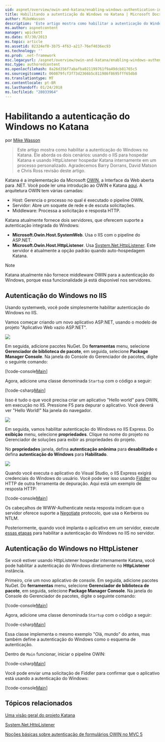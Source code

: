 ```yaml
---
uid: aspnet/overview/owin-and-katana/enabling-windows-authentication-in-katana
title: Habilitando a autenticação do Windows no Katana | Microsoft Docs
author: MikeWasson
description: 'Este artigo mostra como habilitar a autenticação do Windows no Katana. Ele aborda os dois cenários: usando o IIS para hospedar Katana e usando HttpListener para auto-host Kat...'
ms.author: aspnetcontent
manager: wpickett
ms.date: 07/30/2013
ms.topic: article
ms.assetid: 82324ef0-3b75-4f63-a217-76ef4036ec93
ms.technology: ''
ms.prod: .net-framework
msc.legacyurl: /aspnet/overview/owin-and-katana/enabling-windows-authentication-in-katana
msc.type: authoredcontent
ms.openlocfilehash: 8a26d356f7abafba021199761f9a49dcb81765c5
ms.sourcegitcommit: 060879fcf3f73d2366b5c811986f8695fff65db8
ms.translationtype: MT
ms.contentlocale: pt-BR
ms.lasthandoff: 01/24/2018
ms.locfileid: "28033964"
---
```

<a name="enabling-windows-authentication-in-katana"></a>Habilitando a autenticação do Windows no Katana
====================
por [Mike Wasson](https://github.com/MikeWasson)

> Este artigo mostra como habilitar a autenticação do Windows no Katana. Ele aborda os dois cenários: usando o IIS para hospedar Katana e usando HttpListener hospedar Katana internamente em um processo personalizado. Agradecemos Barry Dorrans, David Matson e Chris Ross revisão deste artigo.


Katana é a implementação da Microsoft [OWIN](http://owin.org/), a Interface da Web aberta para .NET. Você pode ler uma introdução ao OWIN e Katana [aqui](an-overview-of-project-katana.md). A arquitetura OWIN tem várias camadas:

- Host: Gerencia o processo no qual é executado o pipeline OWIN.
- Servidor: Abre um soquete de rede e de escuta solicitações.
- Middleware: Processa a solicitação e resposta HTTP.

Katana atualmente fornece dois servidores, que oferecem suporte a autenticação integrada do Windows:

- **Microsoft.Owin.Host.SystemWeb**. Usa o IIS com o pipeline do ASP.NET.
- **Microsoft.Owin.Host.HttpListener**. Usa [System.Net.HttpListener](https://msdn.microsoft.com/library/system.net.httplistener.aspx). Este servidor é atualmente a opção padrão quando auto-hospedagem Katana.

> [!NOTE]
> Katana atualmente não fornece middleware OWIN para a autenticação do Windows, porque essa funcionalidade já está disponível nos servidores.


## <a name="windows-authentication-in-iis"></a>Autenticação do Windows no IIS

Usando systemweb, você pode simplesmente habilitar autenticação do Windows no IIS.

Vamos começar criando um novo aplicativo ASP.NET, usando o modelo de projeto "Aplicativo Web vazio ASP.NET".

![](enabling-windows-authentication-in-katana/_static/image1.png)

Em seguida, adicione pacotes NuGet. Do **ferramentas** menu, selecione **Gerenciador de biblioteca de pacote**, em seguida, selecione **Package Manager Console**. Na janela do Console do Gerenciador de pacotes, digite o seguinte comando:

[!code-console[Main](enabling-windows-authentication-in-katana/samples/sample1.cmd)]

Agora, adicione uma classe denominada `Startup` com o código a seguir:

[!code-csharp[Main](enabling-windows-authentication-in-katana/samples/sample2.cs)]

Isso é tudo o que você precisa criar um aplicativo "Hello world" para OWIN, em execução no IIS. Pressione F5 para depurar o aplicativo. Você deverá ver "Hello World!" Na janela do navegador.

![](enabling-windows-authentication-in-katana/_static/image2.png)

Em seguida, vamos habilitar autenticação do Windows no IIS Express. Do **exibição** menu, selecione **propriedades**. Clique no nome do projeto no Gerenciador de soluções para exibir as propriedades do projeto.

No **propriedades** janela, defina **autenticação anônima** para **desabilitado** e defina **autenticação do Windows** para  **Habilitado**.

![](enabling-windows-authentication-in-katana/_static/image3.png)

Quando você executa o aplicativo do Visual Studio, o IIS Express exigirá credenciais do Windows do usuário. Você pode ver isso usando [Fiddler](http://fiddler2.com/home) ou HTTP de outra ferramenta de depuração. Aqui está um exemplo de resposta HTTP:

[!code-console[Main](enabling-windows-authentication-in-katana/samples/sample3.cmd?highlight=1,5-6)]

Os cabeçalhos de WWW-Authenticate nesta resposta indicam que o servidor oferece suporte a [Negotiate](http://www.ietf.org/rfc/rfc4559.txt) protocolo, que usa o Kerberos ou NTLM.

Posteriormente, quando você implanta o aplicativo em um servidor, execute [essas etapas](https://www.iis.net/configreference/system.webserver/security/authentication/windowsauthentication) para habilitar a autenticação do Windows no IIS no servidor.

## <a name="windows-authentication-in-httplistener"></a>Autenticação do Windows no HttpListener

Se você estiver usando HttpListener hospedar internamente Katana, você pode habilitar a autenticação do Windows diretamente no **HttpListener** instância.

Primeiro, crie um novo aplicativo de console. Em seguida, adicione pacotes NuGet. Do **ferramentas** menu, selecione **Gerenciador de biblioteca de pacote**, em seguida, selecione **Package Manager Console**. Na janela do Console do Gerenciador de pacotes, digite o seguinte comando:

[!code-console[Main](enabling-windows-authentication-in-katana/samples/sample4.cmd)]

Agora, adicione uma classe denominada `Startup` com o código a seguir:

[!code-csharp[Main](enabling-windows-authentication-in-katana/samples/sample5.cs)]

Essa classe implementa o mesmo exemplo "Olá, mundo" do antes, mas também define a autenticação do Windows como o esquema de autenticação.

Dentro de `Main` funcionar, iniciar o pipeline OWIN:

[!code-csharp[Main](enabling-windows-authentication-in-katana/samples/sample6.cs)]

Você pode enviar uma solicitação de Fiddler para confirmar que o aplicativo está usando a autenticação do Windows:

[!code-console[Main](enabling-windows-authentication-in-katana/samples/sample7.cmd?highlight=1,4-5)]

## <a name="related-topics"></a>Tópicos relacionados

[Uma visão geral do projeto Katana](an-overview-of-project-katana.md)

[System.Net.HttpListener](https://msdn.microsoft.com/library/system.net.httplistener.aspx)

[Noções básicas sobre autenticação de formulários OWIN no MVC 5](https://blogs.msdn.com/b/webdev/archive/2013/07/03/understanding-owin-forms-authentication-in-mvc-5.aspx)
